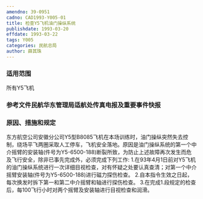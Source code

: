 ```yaml
---
amendno: 39-0951
cadno: CAD1993-Y005-01
title: 检查Y5飞机油门操纵系统
publishdate: 1993-03-20
effdate: 1993-03-22
tags: Y005
categories: 民航总局
author: 薛其珠
---
```


### 适用范围 
所有Y5飞机

<!--more-->
### 参考文件民航华东管理局适航处传真电报及重要事件快报

### 原因、措施和规定 
东方航空公司安徽分公司Y5型B8085飞机在本场训练时，油门操纵突然失去控制，绕场平飞两圈采取人工停车，飞机安全落地。原因是油门操纵系统的第一个中介摇臂的安装轴(件号为Y5-6500-188)断裂所致，为防止上述故障再次发生而危及飞行安全，除非已事先完成外，必须完成下列工作: 
    1.在93年4月1日前对Y5飞机的油门操纵系统进行一次详细目视检查，对有怀疑之处要认真查清；对第一个中介摇臂安装轴(件号为Y5-6500-188)进行磁力探伤检查。 
    2.自本指令生效之日起，每次换发时拆下第一和第二中介摇臂和轴进行探伤检查。 
    3.在完成1.段规定的检查后，每100飞行小时对两个摇臂及安装轴进行目视检查和润滑。 

  

